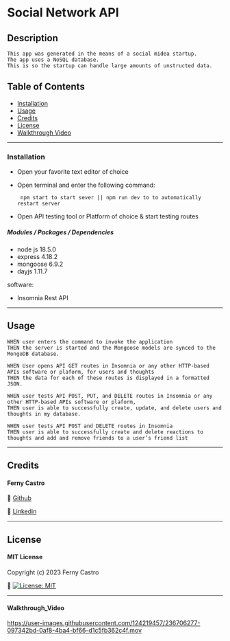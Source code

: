 # Social Network API

## Description
```
This app was generated in the means of a social midea startup. 
The app uses a NoSQL database. 
This is so the startup can handle large amounts of unstructed data.
```

## Table of Contents

- [Installation](#installation)
- [Usage](#usage)
- [Credits](#credits)
- [License](#license)
- [Walkthrough Video](#walkthrough_video)

---
### Installation
- Open your favorite text editor of choice
- Open terminal and enter the following command:

   `` npm start to start sever || npm run dev to to automatically restart server``
   
- Open API testing tool or Platform of choice & start testing routes

##### **Modules / Packages / Dependencies**

- node js 18.5.0
- express 4.18.2
- mongoose 6.9.2
- dayjs 1.11.7

software:
- Insomnia Rest API

---
## Usage
```
WHEN user enters the command to invoke the application
THEN the server is started and the Mongoose models are synced to the MongoDB database.

WHEN User opens API GET routes in Insomnia or any other HTTP-based APIs software or plaform, for users and thoughts
THEN the data for each of these routes is displayed in a formatted JSON.

WHEN user tests API POST, PUT, and DELETE routes in Insomnia or any other HTTP-based APIs software or plaform,
THEN user is able to successfully create, update, and delete users and thoughts in my database.

WHEN user tests API POST and DELETE routes in Insomnia
THEN user is able to successfully create and delete reactions to thoughts and add and remove friends to a user’s friend list
```

---
## Credits

#### Ferny Castro 

🔗 [Github](https://github.com/FernyCastro8)

🔗 [Linkedin](https://www.linkedin.com/in/ferny-castro/)


---
## License

#### MIT License

Copyright (c) 2023 Ferny Castro

🔗 [![License: MIT](https://img.shields.io/badge/License-MIT-yellow.svg)](https://opensource.org/licenses/MIT)

---

#### Walkthrough_Video


https://user-images.githubusercontent.com/124219457/236706277-097342bd-0af8-4ba4-bf66-d1c5fb362c4f.mov


